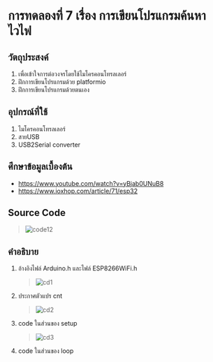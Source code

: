 # การทดลองที่ 7 เรื่อง การเขียนโปรแกรมค้นหาไวไฟ

## วัตถุประสงค์
1. เพื่อเข้าใจการต่อวงจรโดยใช้ไมโครคอนโทรลเลอร์
2. ฝึกการเขียนโปรแกรมด้วย platformio
3. ฝึกการเขียนโปรแกรมด้วยตนเอง

## อุปกรณ์ที่ใช้
1. ไมโครคอนโทรลเลอร์
2. สายUSB
3. USB2Serial converter

## ศึกษาข้อมูลเบื้องต้น
* https://www.youtube.com/watch?v=yBjab0UNuB8
* https://www.ioxhop.com/article/71/esp32
## Source Code
   > ![code12](https://user-images.githubusercontent.com/80879116/113142629-4f956b80-9255-11eb-8c09-b49059cda92c.png)

## คำอธิบาย
1. อ้างอิงไฟล์ Arduino.h และไฟล์ ESP8266WiFi.h
   > ![cd1](https://user-images.githubusercontent.com/80879116/113143368-435dde00-9256-11eb-9354-618b64340c94.png)
      
2. ประกาศตัวแปร cnt
   > ![cd2](https://user-images.githubusercontent.com/80879116/113143868-d8f96d80-9256-11eb-848d-6d7383478475.png)

3. code ในส่วนของ setup
   > ![cd3](https://user-images.githubusercontent.com/80879116/113144984-13afd580-9258-11eb-8475-4a40726ed6a8.png)

4. code ในส่วนของ loop
   > 
